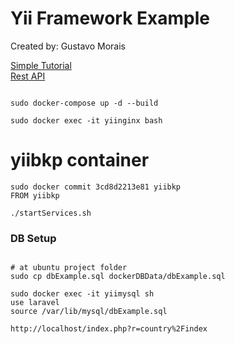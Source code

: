 # Yii Framework Example

Created by: Gustavo Morais

[Simple Tutorial](https://www.yiiframework.com/doc/guide/2.0/en/start-gii)
<br>
[Rest API](https://www.yiiframework.com/doc/guide/2.0/en/rest-quick-start)

```

sudo docker-compose up -d --build

sudo docker exec -it yiinginx bash

```

# yiibkp container
```
sudo docker commit 3cd8d2213e81 yiibkp
FROM yiibkp

./startServices.sh

```

### DB Setup
```

# at ubuntu project folder
sudo cp dbExample.sql dockerDBData/dbExample.sql

sudo docker exec -it yiimysql sh
use laravel
source /var/lib/mysql/dbExample.sql

http://localhost/index.php?r=country%2Findex

```
